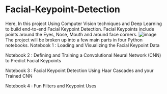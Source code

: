 # Facial-Keypoint-Detection
Here, In this project Using Computer Vision techniques and Deep Learning to build end-to-end  Facial Keypoint Detection. Facial Keypoints include points around the Eyes, Nose, Mouth and around face corners. 
![image](https://user-images.githubusercontent.com/68143886/123533356-7cf99480-d732-11eb-8c31-baced715b7ce.png)
The project will be broken up into a few main parts in four Python notebooks.
 Notebook 1 : Loading and Visualizing the Facial Keypoint Data

Notebook 2 : Defining and Training a Convolutional Neural Network (CNN) to Predict Facial Keypoints

Notebook 3 : Facial Keypoint Detection Using Haar Cascades and your Trained CNN

Notebook 4 : Fun Filters and Keypoint Uses
